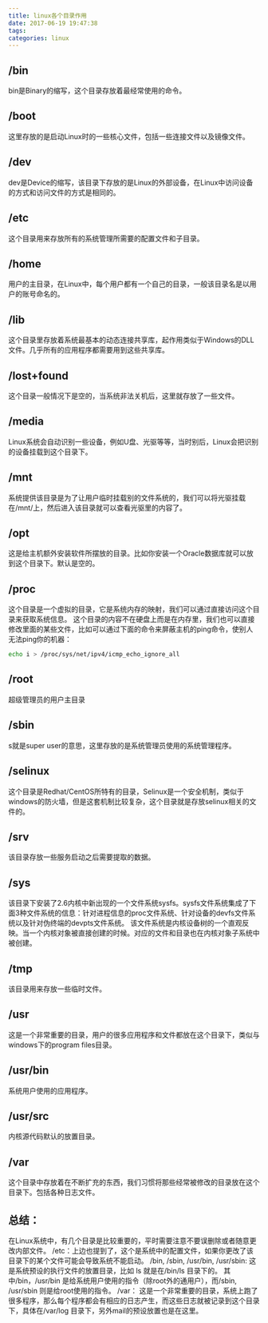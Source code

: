 ```yaml
---
title: linux各个目录作用
date: 2017-06-19 19:47:38
tags: 
categories: linux
---
```

## /bin
bin是Binary的缩写，这个目录存放着最经常使用的命令。

## /boot
这里存放的是启动Linux时的一些核心文件，包括一些连接文件以及镜像文件。<!--more-->

## /dev
dev是Device的缩写，该目录下存放的是Linux的外部设备，在Linux中访问设备的方式和访问文件的方式是相同的。

## /etc
这个目录用来存放所有的系统管理所需要的配置文件和子目录。

## /home
用户的主目录，在Linux中，每个用户都有一个自己的目录，一般该目录名是以用户的账号命名的。

## /lib
这个目录里存放着系统最基本的动态连接共享库，起作用类似于Windows的DLL文件。几乎所有的应用程序都需要用到这些共享库。

## /lost+found
这个目录一般情况下是空的，当系统非法关机后，这里就存放了一些文件。

## /media
Linux系统会自动识别一些设备，例如U盘、光驱等等，当时别后，Linux会把识别的设备挂载到这个目录下。

## /mnt
系统提供该目录是为了让用户临时挂载别的文件系统的，我们可以将光驱挂载在/mnt/上，然后进入该目录就可以查看光驱里的内容了。

## /opt
这是给主机额外安装软件所摆放的目录。比如你安装一个Oracle数据库就可以放到这个目录下。默认是空的。

## /proc
这个目录是一个虚拟的目录，它是系统内存的映射，我们可以通过直接访问这个目录来获取系统信息。
这个目录的内容不在硬盘上而是在内存里，我们也可以直接修改里面的某些文件，比如可以通过下面的命令来屏蔽主机的ping命令，使别人无法ping你的机器：
```bash
echo i > /proc/sys/net/ipv4/icmp_echo_ignore_all
```

## /root
超级管理员的用户主目录

## /sbin
s就是super user的意思，这里存放的是系统管理员使用的系统管理程序。

## /selinux
这个目录是Redhat/CentOS所特有的目录，Selinux是一个安全机制，类似于windows的防火墙，但是这套机制比较复杂，这个目录就是存放selinux相关的文件的。

## /srv
该目录存放一些服务启动之后需要提取的数据。

## /sys
该目录下安装了2.6内核中新出现的一个文件系统sysfs。sysfs文件系统集成了下面3种文件系统的信息：针对进程信息的proc文件系统、针对设备的devfs文件系统以及针对伪终端的devpts文件系统。
该文件系统是内核设备树的一个直观反映。当一个内核对象被直接创建的时候。对应的文件和目录也在内核对象子系统中被创建。

## /tmp
该目录用来存放一些临时文件。

## /usr
这是一个非常重要的目录，用户的很多应用程序和文件都放在这个目录下，类似与windows下的program files目录。

## /usr/bin
系统用户使用的应用程序。

## /usr/src
内核源代码默认的放置目录。

## /var
这个目录中存放着在不断扩充的东西，我们习惯将那些经常被修改的目录放在这个目录下。包括各种日志文件。

## 总结：
在Linux系统中，有几个目录是比较重要的，平时需要注意不要误删除或者随意更改内部文件。
/etc：上边也提到了，这个是系统中的配置文件，如果你更改了该目录下的某个文件可能会导致系统不能启动。
/bin, /sbin, /usr/bin, /usr/sbin: 这是系统预设的执行文件的放置目录，比如 ls 就是在/bin/ls 目录下的。
其中/bin，/usr/bin 是给系统用户使用的指令（除root外的通用户），而/sbin, /usr/sbin 则是给root使用的指令。
/var： 这是一个非常重要的目录，系统上跑了很多程序，那么每个程序都会有相应的日志产生，而这些日志就被记录到这个目录下，具体在/var/log 目录下，另外mail的预设放置也是在这里。